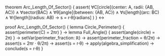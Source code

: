 theorem Arc_Length_Of_Sector() {
  assert(
    ∀C[circle](center: A, radii: {AB, AC}) ∧
    ∀sector(BAC) ∧
    ∀θ[angle](between: {AB, AC}) ∧
    ∀s[length](arc: BC) ∧
    ∀r[length](radius: AB) →
    s = r·θ[radians]
  )
} ↔

proof Arc_Length_Of_Sector() {
  lemma Circle_Perimeter() {
    assert(perimeter(C) = 2πr)
  } →
  lemma Full_Angle() {
    assert(angle(circle) = 2π)
  } →
  setVar(perimeter_fraction: ℝ) →
  assert(perimeter_fraction = θ/2π) →
  assert(s = 2πr · θ/2π) →
  assert(s = r·θ) →
  apply(algebra_simplification) →
  conclude(s = r·θ)
}